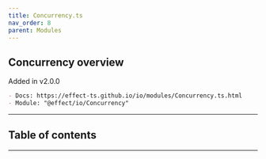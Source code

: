 ```yaml
---
title: Concurrency.ts
nav_order: 8
parent: Modules
---
```


## Concurrency overview

Added in v2.0.0

```md
- Docs: https://effect-ts.github.io/io/modules/Concurrency.ts.html
- Module: "@effect/io/Concurrency"
```

---

<h2 class="text-delta">Table of contents</h2>

---
